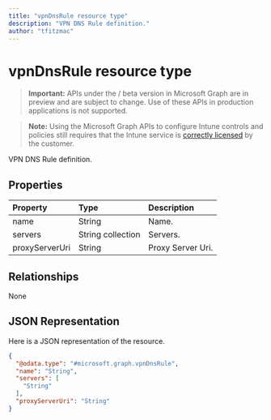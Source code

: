 ```yaml
---
title: "vpnDnsRule resource type"
description: "VPN DNS Rule definition."
author: "tfitzmac"
---
```


# vpnDnsRule resource type

> **Important:** APIs under the / beta version in Microsoft Graph are in preview and are subject to change. Use of these APIs in production applications is not supported.

> **Note:** Using the Microsoft Graph APIs to configure Intune controls and policies still requires that the Intune service is [correctly licensed](https://go.microsoft.com/fwlink/?linkid=839381) by the customer.

VPN DNS Rule definition.
## Properties
|Property|Type|Description|
|:---|:---|:---|
|name|String|Name.|
|servers|String collection|Servers.|
|proxyServerUri|String|Proxy Server Uri.|

## Relationships
None
## JSON Representation
Here is a JSON representation of the resource.
<!-- {
  "blockType": "resource",
  "@odata.type": "microsoft.graph.vpnDnsRule"
}
-->
``` json
{
  "@odata.type": "#microsoft.graph.vpnDnsRule",
  "name": "String",
  "servers": [
    "String"
  ],
  "proxyServerUri": "String"
}
```





